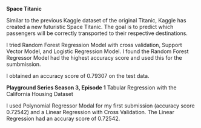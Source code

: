 **Space Titanic**

Similar to the previous Kaggle dataset of the original Titanic, Kaggle has created a new futuristic Space Titanic.  The goal is to predict which passengers will be correctly transported to their respective destinations.  

I tried Random Forest Regression Model with cross validation, Support Vector Model, and Logistic Regression Model.  I found the Random Forest Regressor Model had the highest accuracy score and used this for the sumbmission.

I obtained an accuracy score of 0.79307 on the test data.


**Playground Series Season 3, Episode 1**
Tabular Regression with the California Housing Dataset

I used Polynomial Regressor Modal for my first submission (accuracy score 0.72542) and a Linear Regression with Cross Validation.  The Linear Regression had an accuray score of 0.72542.


